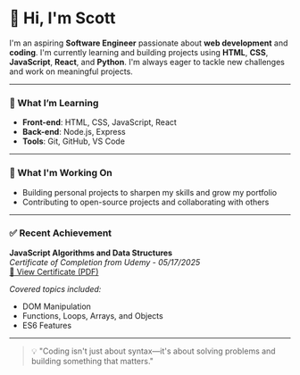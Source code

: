 # 👋 Hi, I'm Scott

I'm an aspiring **Software Engineer** passionate about **web development** and **coding**. I'm currently learning and building projects using **HTML**, **CSS**, **JavaScript**, **React**, and **Python**. I'm always eager to tackle new challenges and work on meaningful projects.

---

### 🚀 What I’m Learning

- **Front-end**: HTML, CSS, JavaScript, React
- **Back-end**: Node.js, Express
- **Tools**: Git, GitHub, VS Code

---

### 🔧 What I'm Working On

- Building personal projects to sharpen my skills and grow my portfolio
- Contributing to open-source projects and collaborating with others

---

### ✅ Recent Achievement

**JavaScript Algorithms and Data Structures**  
_Certificate of Completion from Udemy - 05/17/2025_  
[📄 View Certificate (PDF)](https://udemy-certificate.s3.amazonaws.com/pdf/UC-0a1503ae-e1a4-4764-9f24-af0e93068c4b.pdf)

_Covered topics included:_
- DOM Manipulation
- Functions, Loops, Arrays, and Objects
- ES6 Features

---

> 💡 "Coding isn't just about syntax—it's about solving problems and building something that matters."

